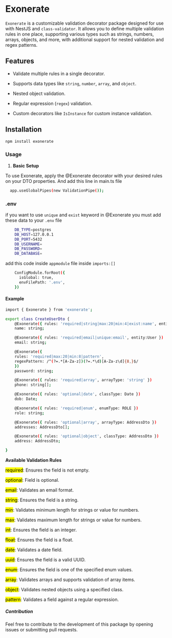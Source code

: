 # Exonerate

`Exonerate` is a customizable validation decorator package designed for use with NestJS and `class-validator`. It allows you to define multiple validation rules in one place, supporting various types such as strings, numbers, arrays, objects, and more, with additional support for nested validation and regex patterns.

## Features

- Validate multiple rules in a single decorator.

- Supports data types like `string`, `number`, `array`, and `object`.

- Nested object validation.

- Regular expression (`regex`) validation.

- Custom decorators like `IsInstance` for custom instance validation.

## Installation

```bash
npm install exonerate
```

### **Usage**

1. **Basic Setup**

To use Exonerate, apply the @Exonerate decorator with your desired rules on your DTO properties.
And add this line in main.ts file 
```bash
  app.useGlobalPipes(new ValidationPipe());
```

### **.env**

if you want to use `unique` and `exist` keyword in @Exonerate you must add these data to your 
`.env` file
```bash
    DB_TYPE=postgres
    DB_HOST=127.0.0.1
    DB_PORT=5432
    DB_USERNAME=
    DB_PASSWORD=
    DB_DATABASE=
```
add this code inside `appmodule` file inside `imports:[]` 
```bash
    ConfigModule.forRoot({
      isGlobal: true,
      envFilePath: '.env',
    })
```



#### **Example**
```bash
import { Exonerate } from 'exonerate';

export class CreateUserDto {
    @Exonerate({ rules: 'required|string|max:20|min:4|exist:name', entity:User })
    name: string;

    @Exonerate({ rules: 'required|email|unique:email', entity:User })
    email: string;

    @Exonerate({
    rules: 'required|max:20|min:8|pattern',
    regexPattern: /^(?=.*[A-Za-z])(?=.*\d)[A-Za-z\d]{8,}$/
    })
    password: string;

    @Exonerate({ rules: 'required|array', arrayType: 'string' })
    phone: string[];

    @Exonerate({ rules: 'optional|date', classType: Date })
    dob: Date;

    @Exonerate({ rules: 'required|enum', enumType: ROLE })
    role: string;

    @Exonerate({ rules: 'optional|array', arrayType: AddressDto })
    addresses: AddressDto[];

    @Exonerate({ rules: 'optional|object', classType: AddressDto })
    address: AddressDto;

}
```


**Available Validation Rules**

<mark>required</mark>: Ensures the field is not empty.

<mark>optional</mark>: Field is optional.

<mark>email</mark>: Validates an email format.

<mark>string</mark>: Ensures the field is a string.

<mark>min</mark>: Validates minimum length for strings or value for numbers.

<mark>max</mark>: Validates maximum length for strings or value for numbers.

<mark>int</mark>: Ensures the field is an integer.

<mark>float</mark>: Ensures the field is a float.

<mark>date</mark>: Validates a date field.

<mark>uuid</mark>: Ensures the field is a valid UUID.

<mark>enum</mark>: Ensures the field is one of the specified enum values.

<mark>array</mark>: Validates arrays and supports validation of array items.

<mark>object</mark>: Validates nested objects using a specified class.

<mark>pattern</mark>: Validates a field against a regular expression.

##### **Contribution**

Feel free to contribute to the development of this package by opening issues or submitting pull requests.
